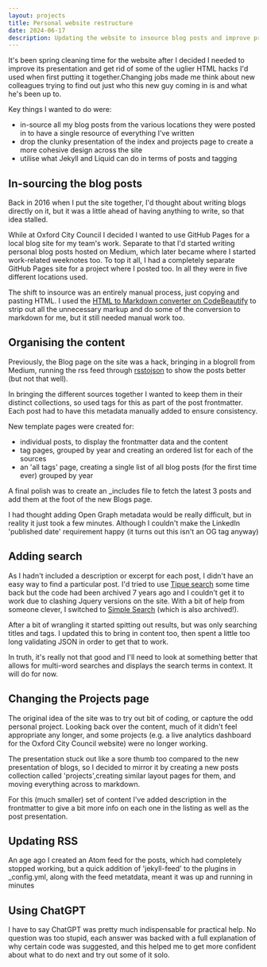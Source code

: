 ```yaml
---
layout: projects
title: Personal website restructure 
date: 2024-06-17
description: Updating the website to insource blog posts and improve presentation
---
```

It's been spring cleaning time for the website after I decided I needed to improve its presentation and get rid of some of the uglier HTML hacks I'd used when first putting it together.Changing jobs made me think about new colleagues trying to find out just who this new guy coming in is and what he's been up to. 

Key things I wanted to do were:
* in-source all my blog posts from the various locations they were posted in to have a single resource of everything I've written
* drop the clunky presentation of the index and projects page to create a more cohesive design across the site
* utilise what Jekyll and Liquid can do in terms of posts and tagging

## In-sourcing the blog posts
Back in 2016 when I put the site together, I'd thought about writing blogs directly on it, but it was a little ahead of having anything to write, so that idea stalled.

While at Oxford City Council I decided I wanted to use GitHub Pages for a local blog site for my team's work. Separate to that I'd started writing personal blog posts hosted on Medium, which later became where I started work-related weeknotes too. To top it all, I had a completely separate GitHub Pages site for a project where I posted too. In all they were in five different locations used.

The shift to insource was an entirely manual process, just copying and pasting HTML. I used the [HTML to Markdown converter on CodeBeautify](https://codebeautify.org/html-to-markdown) to strip out all the unnecessary markup and do some of the conversion to markdown for me, but it still needed manual work too. 

## Organising the content
Previously, the Blog page on the site was a hack, bringing in a blogroll from Medium, running the rss feed through [rsstojson](https://rss2json.com/) to show the posts better (but not that well). 

In bringing the different sources together I wanted to keep them in their distinct collections, so used tags for this as part of the post frontmatter. Each post had to have this metadata manually added to ensure consistency.

New template pages were created for: 
* individual posts, to display the frontmatter data and the content
* tag pages, grouped by year and creating an ordered list for each of the sources
* an 'all tags' page, creating a single list of all blog posts (for the first time ever) grouped by year

A final polish was to create an _includes file to fetch the latest 3 posts and add them at the foot of the new Blogs page.

I had thought adding Open Graph metadata would be really difficult, but in reality it just took a few minutes. Although I couldn't make the LinkedIn 'published date' requirement happy (it turns out this isn't an OG tag anyway)

## Adding search 
As I hadn't included a description or excerpt for each post, I didn't have an easy way to find a particular post. I'd tried to use [Tipue search](https://github.com/jekylltools/jekyll-tipue-search) some time back but the code had been archived 7 years ago and I couldn't get it to work due to clashing Jquery versions on the site. With a bit of help from someone clever, I switched to [Simple Search](https://github.com/christian-fei/Simple-Jekyll-Search) (which is also archived!).

After a bit of wrangling it started spitting out results, but was only searching titles and tags. I updated this to bring in content too, then spent a little too long validating JSON in order to get that to work.

In truth, it's really not that good and I'll need to look at something better that allows for multi-word searches and displays the search terms in context. It will do for now.

## Changing the Projects page
The original idea of the site was to try out bit of coding, or capture the odd personal project. Looking back over the content, much of it didn't feel appropriate any longer, and some projects (e.g. a live analytics dashboard for the Oxford City Council website) were no longer working.

The presentation stuck out like a sore thumb too compared to the new presentation of blogs, so I decided to mirror it by creating a new posts collection called 'projects',creating similar layout pages for them, and moving everything across to markdown.

For this (much smaller) set of content I've added description in the frontmatter to give a bit more info on each one in the listing as well as the post presentation. 

## Updating RSS
An age ago I created an Atom feed for the posts, which had completely stopped working, but a quick addition of 'jekyll-feed' to the plugins in _config.yml, along with the feed metatdata, meant it was up and running in minutes

## Using ChatGPT
I have to say ChatGPT was pretty much indispensable for practical help. No question was too stupid, each answer was backed with a full explanation of why certain code was suggested, and this helped me to get more confident about what to do next and try out some of it solo. 
